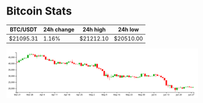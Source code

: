 # Bitcoin Stats

BTC/USDT|24h change|24h high|24h low|
|---|---|---|---|
|$21095.31|1.16%|$21212.10|$20510.00|

<img src="./chart.svg">
